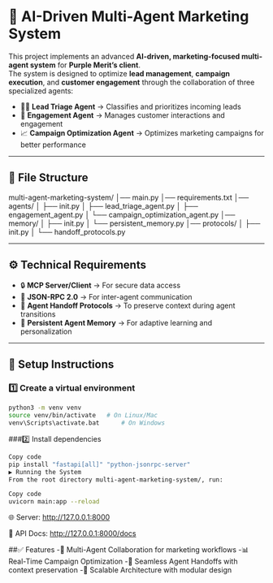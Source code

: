 # 🤖 AI-Driven Multi-Agent Marketing System  

This project implements an advanced **AI-driven, marketing-focused multi-agent system** for **Purple Merit’s client**.  
The system is designed to optimize **lead management**, **campaign execution**, and **customer engagement** through the collaboration of three specialized agents:  

- 🧑‍💼 **Lead Triage Agent** → Classifies and prioritizes incoming leads  
- 💬 **Engagement Agent** → Manages customer interactions and engagement  
- 📈 **Campaign Optimization Agent** → Optimizes marketing campaigns for better performance  

---

## 📂 File Structure  

multi-agent-marketing-system/
│── main.py
│── requirements.txt
│── agents/
│ ├── init.py
│ ├── lead_triage_agent.py
│ ├── engagement_agent.py
│ └── campaign_optimization_agent.py
│── memory/
│ ├── init.py
│ └── persistent_memory.py
│── protocols/
│ ├── init.py
│ └── handoff_protocols.py

---

## ⚙️ Technical Requirements  

- 🔒 **MCP Server/Client** → For secure data access  
- 🔗 **JSON-RPC 2.0** → For inter-agent communication  
- 📝 **Agent Handoff Protocols** → To preserve context during agent transitions  
- 🧠 **Persistent Agent Memory** → For adaptive learning and personalization  

---

## 🚀 Setup Instructions  

### 1️⃣ Create a virtual environment  
```bash
python3 -m venv venv
source venv/bin/activate   # On Linux/Mac
venv\Scripts\activate.bat      # On Windows
```
###2️⃣ Install dependencies
```bash
Copy code
pip install "fastapi[all]" "python-jsonrpc-server"
▶️ Running the System
From the root directory multi-agent-marketing-system/, run:
```
```bash
Copy code
uvicorn main:app --reload
```
🌐 Server: http://127.0.0.1:8000

📘 API Docs: http://127.0.0.1:8000/docs

##✅ Features
-🤝 Multi-Agent Collaboration for marketing workflows
-📊 Real-Time Campaign Optimization
-🔄 Seamless Agent Handoffs with context preservation
-🧩 Scalable Architecture with modular design
